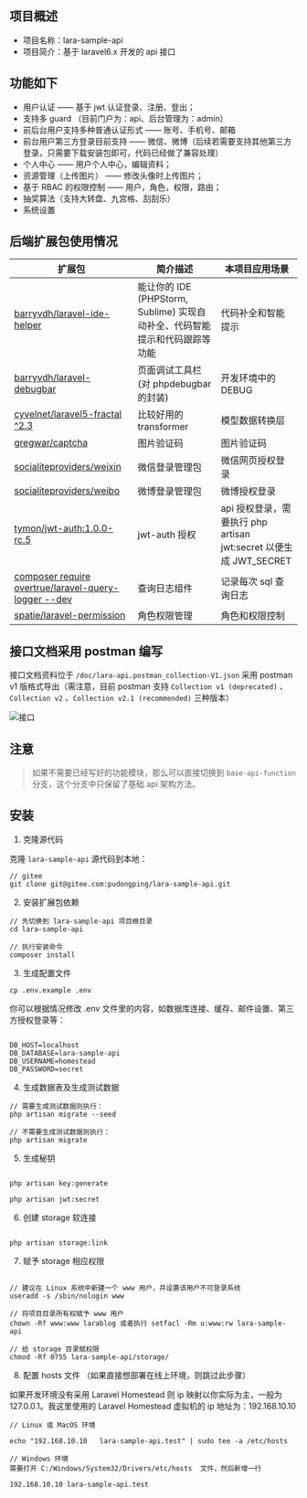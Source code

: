 ## 项目概述
- 项目名称：lara-sample-api
- 项目简介：基于 laravel6.x 开发的 api 接口


## 功能如下
- 用户认证 —— 基于 jwt 认证登录、注册、登出；
- 支持多 guard （目前门户为：api、后台管理为：admin）
- 前后台用户支持多种普通认证形式 —— 账号、手机号、邮箱
- 前台用户第三方登录目前支持 —— 微信、微博（后续若需要支持其他第三方登录，只需要下载安装包即可，代码已经做了兼容处理）
- 个人中心 —— 用户个人中心，编辑资料；
- 资源管理（上传图片） —— 修改头像时上传图片；
- 基于 RBAC 的权限控制 —— 用户，角色，权限，路由；
- 抽奖算法（支持大转盘、九宫格、刮刮乐）
- 系统设置

## 后端扩展包使用情况

扩展包 | 简介描述 | 本项目应用场景
--- | --- | --- 
[barryvdh/laravel-ide-helper](https://github.com/barryvdh/laravel-ide-helper) | 能让你的 IDE (PHPStorm, Sublime) 实现自动补全、代码智能提示和代码跟踪等功能 | 代码补全和智能提示
[barryvdh/laravel-debugbar](https://github.com/barryvdh/laravel-debugbar) | 页面调试工具栏 (对 phpdebugbar 的封装) | 开发环境中的 DEBUG
[cyvelnet/laravel5-fractal ^2.3](https://packalyst.com/packages/package/cyvelnet/laravel5-fractal) | 比较好用的 transformer | 模型数据转换层
[gregwar/captcha](https://github.com/Gregwar/Captcha) | 图片验证码 | 图片验证码
[socialiteproviders/weixin](https://socialiteproviders.netlify.com/providers/weixin.html) | 微信登录管理包 | 微信网页授权登录
[socialiteproviders/weibo](https://socialiteproviders.netlify.com/providers/weibo.html) | 微博登录管理包 | 微博授权登录
[tymon/jwt-auth:1.0.0-rc.5](https://jwt-auth.readthedocs.io/en/develop/quick-start/) | jwt-auth 授权 | api 授权登录，需要执行 php artisan jwt:secret 以便生成 JWT_SECRET
[composer require overtrue/laravel-query-logger --dev](https://github.com/overtrue/laravel-query-logger) | 查询日志组件 | 记录每次 sql 查询日志
[spatie/laravel-permission](https://github.com/spatie/laravel-permission) | 角色权限管理 | 角色和权限控制

## 接口文档采用 postman 编写

接口文档资料位于 `/doc/lara-api.postman_collection-V1.json` 采用 postman v1 版格式导出（需注意，目前 postman 支持 `Collection v1 (deprecated)` 、`Collection v2` 、`Collection v2.1 (recommended)` 三种版本）

![接口](https://upload-images.jianshu.io/upload_images/14623749-3c0a8bc291c7dbf1.png?imageMogr2/auto-orient/strip%7CimageView2/2/w/1240)

## 注意

> 如果不需要已经写好的功能模块，那么可以直接切换到 `base-api-function` 分支，这个分支中只保留了基础 api 架构方法。

## 安装

1. 克隆源代码

克隆 `lara-sample-api` 源代码到本地：

```
// gitee
git clone git@gitee.com:pudongping/lara-sample-api.git
```

2. 安装扩展包依赖

```
// 先切换到 lara-sample-api 项目根目录
cd lara-sample-api

// 执行安装命令
composer install
```

3. 生成配置文件

```
cp .env.example .env
```

你可以根据情况修改 .env 文件里的内容，如数据库连接、缓存、邮件设置、第三方授权登录等：

```

DB_HOST=localhost
DB_DATABASE=lara-sample-api
DB_USERNAME=homestead
DB_PASSWORD=secret

```

4. 生成数据表及生成测试数据

```
// 需要生成测试数据则执行：
php artisan migrate --seed

// 不需要生成测试数据则执行：
php artisan migrate
```

5. 生成秘钥

```

php artisan key:generate

php artisan jwt:secret

```

6. 创建 storage 软连接

```

php artisan storage:link

```

7. 赋予 storage 相应权限

```

// 建议在 Linux 系统中新建一个 www 用户，并设置该用户不可登录系统
useradd -s /sbin/nologin www

// 将项目目录所有权赋予 www 用户
chown -Rf www:www larablog 或者执行 setfacl -Rm u:www:rw lara-sample-api

// 给 storage 目录赋权限
chmod -Rf 0755 lara-sample-api/storage/

```

8.  配置 hosts 文件  （如果直接想部署在线上环境，则跳过此步骤）

如果开发环境没有采用 Laravel Homestead 则 ip 映射以你实际为主，一般为 127.0.0.1。我这里使用的 Laravel Homestead 虚拟机的 ip 地址为：192.168.10.10

```
// Linux 或 MacOS 环境

echo "192.168.10.10   lara-sample-api.test" | sudo tee -a /etc/hosts

// Windows 环境
需要打开 C:/Windows/System32/Drivers/etc/hosts  文件，然后新增一行

192.168.10.10 lara-sample-api.test
```
